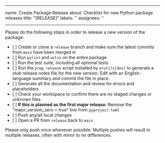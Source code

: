 ______________________________________________________________________

name: Create Package Release
about: Checklist for new Python package releases
title: "\[RELEASE\]"
labels: ''
assignees: ''

______________________________________________________________________

Please do the following steps in order to release a new version of the package:

- \[ \] Create or clone a `release` branch and make sure the latest commits from `main` have been merged in
- \[ \] Run `pylint` and `velin` on the entire package
- \[ \] Run the test suite, including all optional tests
- \[ \] Run the `prep_release` script installed by `erutils[dev]` to generate a stub release notes file for the new version. Edit with an English-language summary and commit the file in place.
- \[ \] Generate all the documentation and review for errors and placeholders
- \[ \] Check your workspace to confirm there are no staged changes or unknown files
- \[ \] **If this is planned as the first major release:** Remove the "major_version_zero = true" line from `pyproject.toml`
- \[ \] Push any/all local changes
- \[ \] Open a PR from `release` back to `main`

Please only push once whenever possible. Multiple pushes will result in multiple releases, often with minor to no differences.
